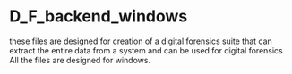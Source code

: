 # D_F_backend_windows
these files are designed for creation of a digital forensics suite that can extract the entire data from a system and can be used for digital forensics
All the files are designed for windows.
